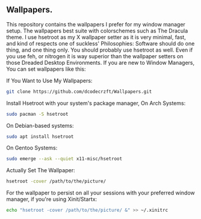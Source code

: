 ## Wallpapers. 
This repository contains the wallpapers I prefer for my window manager setup. The wallpapers best suite with colorschemes such as The Dracula theme. 
I use hsetroot as my X wallpaper setter as it is very minimal, fast, and kind of respects one of suckless' Philosophies: Software should do one thing, and one thing only. 
You should probably use hsetroot as well. Even if you use feh, or nitrogen it is way superior than the wallpaper setters on those Dreaded Desktop 
Environments. If you are new to Window Managers, You can set wallpapers like this: 

If You Want to Use My Wallpapers: 
```bash
git clone https://github.com/dcodecrzft/Wallpapers.git
``` 
Install Hsetroot with your system's package manager, On Arch Systems:  
```bash
sudo pacman -S hsetroot
```
On Debian-based systems: 
```bash
sudo apt install hsetroot
```
On Gentoo Systems: 
```bash
sudo emerge --ask --quiet x11-misc/hsetroot
```
Actually Set The Wallpaper:
```bash
hsetroot -cover /path/to/the/picture/
```
For the wallpaper to persist on all your sessions with your preferred window manager, if you're using Xinit/Startx:
```bash
echo "hsetroot -cover /path/to/the/picture/ &" >> ~/.xinitrc
```
